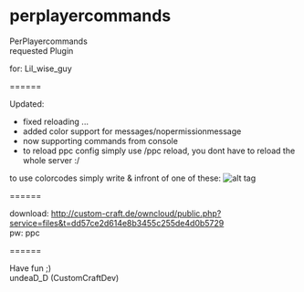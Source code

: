 perplayercommands
============

PerPlayercommands                                    
requested Plugin

for: Lil_wise_guy  

======

Updated:
 - fixed reloading ...
 - added color support for messages/nopermissionmessage
 - now supporting commands from console
 - to reload ppc config simply use /ppc reload, you dont have to reload the whole server :/

to use colorcodes simply write & infront of one of these:
![alt tag](http://societyandreligion.com/minecraft/wp-content/uploads/2013/06/Minecraft_Formatting.gif)

======

download: 
http://custom-craft.de/owncloud/public.php?service=files&t=dd57ce2d614e8b3455c255de4d0b5729                   
pw: ppc

======

Have fun ;)                                                                                   
undeaD_D (CustomCraftDev)
